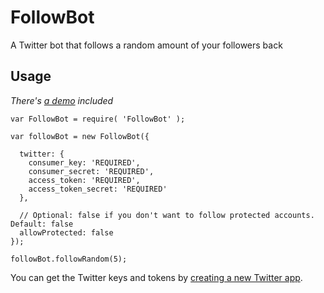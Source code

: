 # FollowBot
A Twitter bot that follows a random amount of your followers back

## Usage

*There's [a demo](../tree/master/demo) included*

```
var FollowBot = require( 'FollowBot' );

var followBot = new FollowBot({

  twitter: {
    consumer_key: 'REQUIRED',
    consumer_secret: 'REQUIRED',
    access_token: 'REQUIRED',
    access_token_secret: 'REQUIRED'
  },
  
  // Optional: false if you don't want to follow protected accounts. Default: false
  allowProtected: false
});

followBot.followRandom(5);
```

You can get the Twitter keys and tokens by [creating a new Twitter app](https://apps.twitter.com/app/new).

